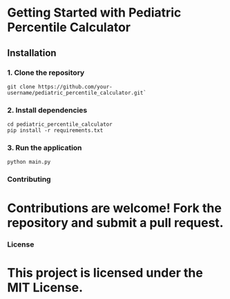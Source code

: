 # Getting Started with Pediatric Percentile Calculator

## Installation

### 1. Clone the repository
```
git clone https://github.com/your-username/pediatric_percentile_calculator.git`
```
### 2. Install dependencies
```
cd pediatric_percentile_calculator
pip install -r requirements.txt
```

### 3. Run the application
```
python main.py
```
### Contributing
# Contributions are welcome! Fork the repository and submit a pull request.

### License
# This project is licensed under the MIT License.
